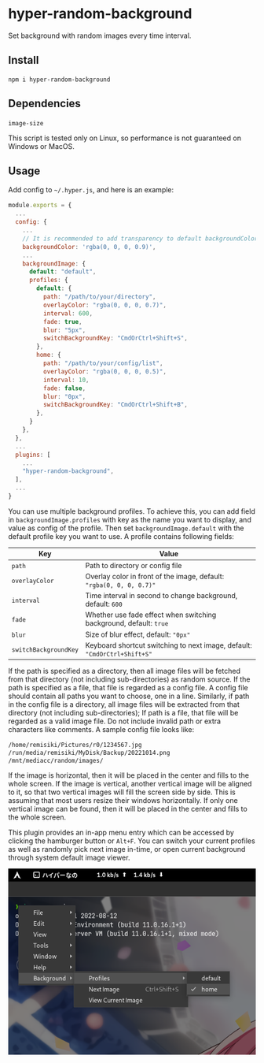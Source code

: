 # hyper-random-background

Set background with random images every time interval.

## Install

```shell
npm i hyper-random-background
```

## Dependencies

`image-size`

This script is tested only on Linux, so performance is not guaranteed on Windows or MacOS.

## Usage

Add config to `~/.hyper.js`, and here is an example:

```javascript
module.exports = {
  ...
  config: {
    ...
    // It is recommended to add transparency to default backgroundColor
    backgroundColor: 'rgba(0, 0, 0, 0.9)',
    ...
    backgroundImage: {
      default: "default",
      profiles: {
        default: {
          path: "/path/to/your/directory",
          overlayColor: "rgba(0, 0, 0, 0.7)",
          interval: 600,
          fade: true,
          blur: "5px",
          switchBackgroundKey: "CmdOrCtrl+Shift+S",
        },
        home: {
          path: "/path/to/your/config/list",
          overlayColor: "rgba(0, 0, 0, 0.5)",
          interval: 10,
          fade: false,
          blur: "0px",
          switchBackgroundKey: "CmdOrCtrl+Shift+B",
        },
      }
    },
  },
  ...
  plugins: [
    ...
    "hyper-random-background",
  ],
  ...
}
```

You can use multiple background profiles. To achieve this, you can add field in `backgroundImage.profiles` with key as the name you want to display, and value as config of the profile. Then set `backgroundImage.default` with the default profile key you want to use. A profile contains following fields:

|Key|Value|
|--- |--- |
|`path`|Path to directory or config file|
|`overlayColor`|Overlay color in front of the image, default: `"rgba(0, 0, 0, 0.7)"`|
|`interval`|Time interval in second to change background, default: `600`|
|`fade`|Whether use fade effect when switching background, default: `true`|
|`blur`|Size of blur effect, default: `"0px"`|
|`switchBackgroundKey`|Keyboard shortcut switching to next image, default: `"CmdOrCtrl+Shift+S"`|

If the path is specified as a directory, then all image files will be fetched from that directory (not including sub-directories) as random source. If the path is specified as a file, that file is regarded as a config file. A config file should contain all paths you want to choose, one in a line. Similarly, if path in the config file is a directory, all image files will be extracted from that directory (not including sub-directories); If path is a file, that file will be regarded as a valid image file. Do not include invalid path or extra characters like comments. A sample config file looks like:

```
/home/remisiki/Pictures/r0/1234567.jpg
/run/media/remisiki/MyDisk/Backup/20221014.png
/mnt/mediacc/random/images/
```

If the image is horizontal, then it will be placed in the center and fills to the whole screen. If the image is vertical, another vertical image will be aligned to it, so that two vertical images will fill the screen side by side. This is assuming that most users resize their windows horizontally. If only one vertical image can be found, then it will be placed in the center and fills to the whole screen.

This plugin provides an in-app menu entry which can be accessed by clicking the hamburger button or `Alt+F`. You can switch your current profiles as well as randomly pick next image in-time, or open current background through system default image viewer.

![Menu demo](./demo/menu.png)